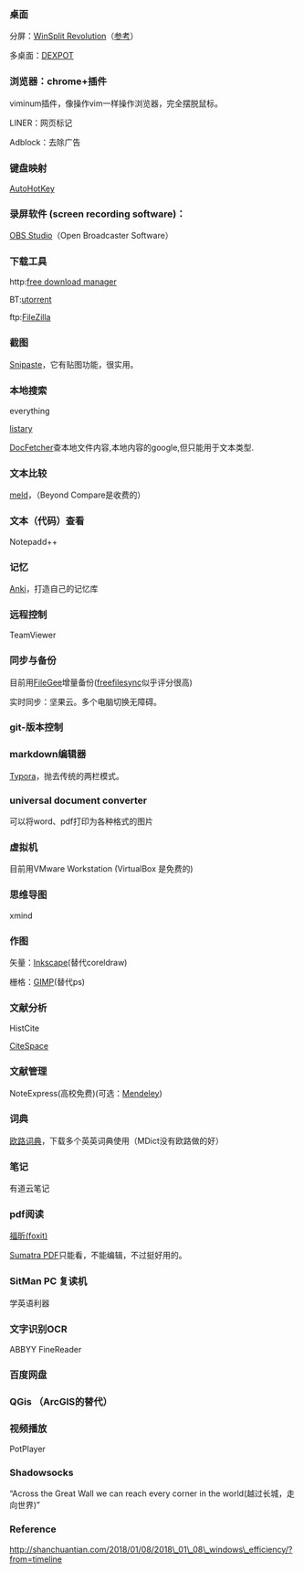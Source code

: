 
### 桌面

  分屏：[WinSplit Revolution](http://www.softpedia.com/get/System/System-Miscellaneous/WinSplit-Revolution.shtml)（[参考](https://www.online-tech-tips.com/free-software-downloads/split-or-divide-your-desktop-screen-into-multiple-parts/)）

  多桌面：[DEXPOT](http://dexpot.de/)

### 浏览器：chrome+插件

  viminum插件，像操作vim一样操作浏览器，完全摆脱鼠标。

  LINER：网页标记

  Adblock：去除广告

### 键盘映射

  [AutoHotKey](https://autohotkey.com/)

### 录屏软件 (screen recording software)：

  [OBS Studio](https://obsproject.com/)（Open Broadcaster Software）

### 下载工具

  http:[free download manager](https://www.freedownloadmanager.org/)

  BT:[utorrent](http://www.utorrent.com/)

  ftp:[FileZilla](https://filezilla-project.org/)

### 截图

  [Snipaste](https://zh.snipaste.com/)，它有贴图功能，很实用。

### 本地搜索

  everything

  [listary](http://www.listary.com/)

  [DocFetcher](http://docfetcher.sourceforge.net/en/index.html)查本地文件内容,本地内容的google,但只能用于文本类型.

### 文本比较

  [meld](http://meldmerge.org/)，（Beyond Compare是收费的）

### 文本（代码）查看

  Notepadd++

### 记忆

  [Anki](https://apps.ankiweb.net/)，打造自己的记忆库

### 远程控制

  TeamViewer

### 同步与备份

  目前用[FileGee](http://cn.filegee.com/)增量备份\([freefilesync](https://www.freefilesync.org/)似乎评分很高\)

  实时同步：坚果云。多个电脑切换无障碍。

### git-版本控制

### markdown编辑器

  [Typora](https://typora.io/)，抛去传统的两栏模式。

### universal document converter

  可以将word、pdf打印为各种格式的图片

### 虚拟机

  目前用VMware Workstation \(VirtualBox 是免费的\)

### 思维导图

  xmind

### 作图

  矢量：[Inkscape](https://inkscape.org/zh/)\(替代coreldraw\)

  栅格：[GIMP](https://www.gimp.org/)\(替代ps\)

### 文献分析

  HistCite

  [CiteSpace](http://cluster.cis.drexel.edu/~cchen/citespace/)

### 文献管理

  NoteExpress\(高校免费\)\(可选：[Mendeley](https://www.mendeley.com/)\)

### 词典

  [欧路词典](https://www.eudic.net/v4/en/app/eudic)，下载多个英英词典使用（MDict没有欧路做的好）

### 笔记

  有道云笔记

### pdf阅读

  [福昕\(foxit\)](https://www.foxitsoftware.cn/downloads/)

  [Sumatra PDF](https://www.sumatrapdfreader.org/free-pdf-reader.html)只能看，不能编辑，不过挺好用的。

### SitMan PC 复读机

  学英语利器

### 文字识别OCR

  ABBYY FineReader

### 百度网盘

### QGis （ArcGIS的替代）

### 视频播放

  PotPlayer

### Shadowsocks

  “Across the Great Wall we can reach every corner in the world\(越过长城，走向世界\)”



### Reference

http://shanchuantian.com/2018/01/08/2018\_01\_08\_windows\_efficiency/?from=timeline

